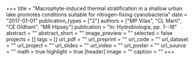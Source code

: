 +++
title = "Macrophyte-induced thermal stratification in a shallow urban lake promotes conditions suitable for nitrogen-fixing cyanobacteria"
date = "2017-01-01"
publication_types = ["2"]
authors = ["MP Vilas", "CL Marti", "CE Oldham", "MR Hipsey"]
publication = "In: Hydrobiologia, _pp. 1--16_"
abstract = ""
abstract_short = ""
image_preview = ""
selected = false
projects = []
tags = []
url_pdf = ""
url_preprint = ""
url_code = ""
url_dataset = ""
url_project = ""
url_slides = ""
url_video = ""
url_poster = ""
url_source = ""
math = true
highlight = true
[header]
image = ""
caption = ""
+++
